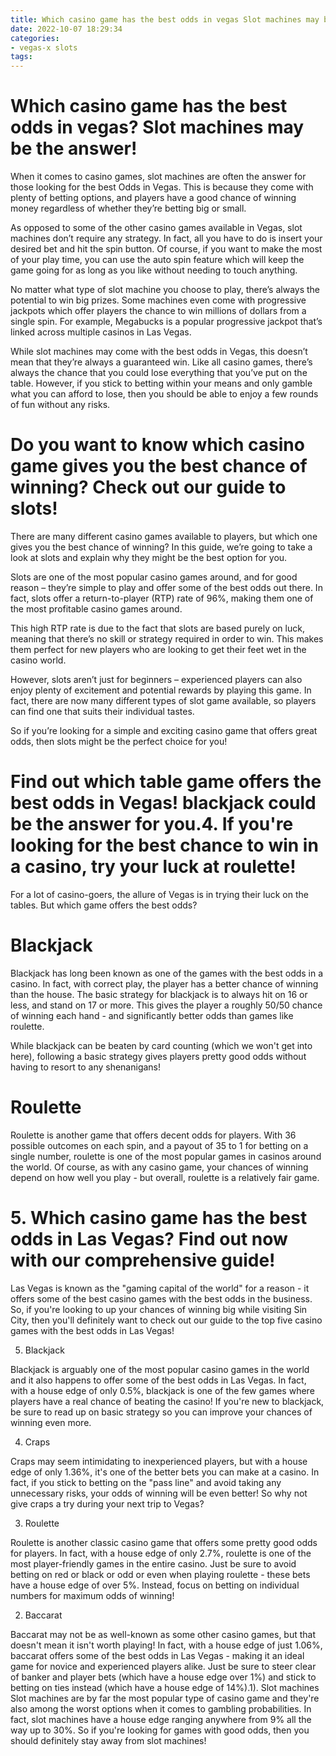 ```yaml
---
title: Which casino game has the best odds in vegas Slot machines may be the answer!
date: 2022-10-07 18:29:34
categories:
- vegas-x slots
tags:
---
```



#  Which casino game has the best odds in vegas? Slot machines may be the answer!

When it comes to casino games, slot machines are often the answer for those looking for the best Odds in Vegas. This is because they come with plenty of betting options, and players have a good chance of winning money regardless of whether they’re betting big or small.

As opposed to some of the other casino games available in Vegas, slot machines don’t require any strategy. In fact, all you have to do is insert your desired bet and hit the spin button. Of course, if you want to make the most of your play time, you can use the auto spin feature which will keep the game going for as long as you like without needing to touch anything.

No matter what type of slot machine you choose to play, there’s always the potential to win big prizes. Some machines even come with progressive jackpots which offer players the chance to win millions of dollars from a single spin. For example, Megabucks is a popular progressive jackpot that’s linked across multiple casinos in Las Vegas.

While slot machines may come with the best odds in Vegas, this doesn’t mean that they’re always a guaranteed win. Like all casino games, there’s always the chance that you could lose everything that you’ve put on the table. However, if you stick to betting within your means and only gamble what you can afford to lose, then you should be able to enjoy a few rounds of fun without any risks.

#  Do you want to know which casino game gives you the best chance of winning? Check out our guide to slots!

There are many different casino games available to players, but which one gives you the best chance of winning? In this guide, we’re going to take a look at slots and explain why they might be the best option for you.

Slots are one of the most popular casino games around, and for good reason – they’re simple to play and offer some of the best odds out there. In fact, slots offer a return-to-player (RTP) rate of 96%, making them one of the most profitable casino games around.

This high RTP rate is due to the fact that slots are based purely on luck, meaning that there’s no skill or strategy required in order to win. This makes them perfect for new players who are looking to get their feet wet in the casino world.

However, slots aren’t just for beginners – experienced players can also enjoy plenty of excitement and potential rewards by playing this game. In fact, there are now many different types of slot game available, so players can find one that suits their individual tastes.

So if you’re looking for a simple and exciting casino game that offers great odds, then slots might be the perfect choice for you!

#  Find out which table game offers the best odds in Vegas! blackjack could be the answer for you.4. If you're looking for the best chance to win in a casino, try your luck at roulette!

For a lot of casino-goers, the allure of Vegas is in trying their luck on the tables. But which game offers the best odds?

# Blackjack

Blackjack has long been known as one of the games with the best odds in a casino. In fact, with correct play, the player has a better chance of winning than the house. The basic strategy for blackjack is to always hit on 16 or less, and stand on 17 or more. This gives the player a roughly 50/50 chance of winning each hand - and significantly better odds than games like roulette.

While blackjack can be beaten by card counting (which we won't get into here), following a basic strategy gives players pretty good odds without having to resort to any shenanigans!

# Roulette

Roulette is another game that offers decent odds for players. With 36 possible outcomes on each spin, and a payout of 35 to 1 for betting on a single number, roulette is one of the most popular games in casinos around the world. Of course, as with any casino game, your chances of winning depend on how well you play - but overall, roulette is a relatively fair game.

# 5. Which casino game has the best odds in Las Vegas? Find out now with our comprehensive guide!

Las Vegas is known as the "gaming capital of the world" for a reason - it offers some of the best casino games with the best odds in the business. So, if you're looking to up your chances of winning big while visiting Sin City, then you'll definitely want to check out our guide to the top five casino games with the best odds in Las Vegas!

5. Blackjack

Blackjack is arguably one of the most popular casino games in the world and it also happens to offer some of the best odds in Las Vegas. In fact, with a house edge of only 0.5%, blackjack is one of the few games where players have a real chance of beating the casino! If you're new to blackjack, be sure to read up on basic strategy so you can improve your chances of winning even more.

4. Craps

Craps may seem intimidating to inexperienced players, but with a house edge of only 1.36%, it's one of the better bets you can make at a casino. In fact, if you stick to betting on the "pass line" and avoid taking any unnecessary risks, your odds of winning will be even better! So why not give craps a try during your next trip to Vegas?

3. Roulette

Roulette is another classic casino game that offers some pretty good odds for players. In fact, with a house edge of only 2.7%, roulette is one of the most player-friendly games in the entire casino. Just be sure to avoid betting on red or black or odd or even when playing roulette - these bets have a house edge of over 5%. Instead, focus on betting on individual numbers for maximum odds of winning!

2. Baccarat

Baccarat may not be as well-known as some other casino games, but that doesn't mean it isn't worth playing! In fact, with a house edge of just 1.06%, baccarat offers some of the best odds in Las Vegas - making it an ideal game for novice and experienced players alike. Just be sure to steer clear of banker and player bets (which have a house edge over 1%) and stick to betting on ties instead (which have a house edge of 14%).1). Slot machines Slot machines are by far the most popular type of casino game and they're also among the worst options when it comes to gambling probabilities. In fact, slot machines have a house edge ranging anywhere from 9% all the way up to 30%. So if you're looking for games with good odds, then you should definitely stay away from slot machines!